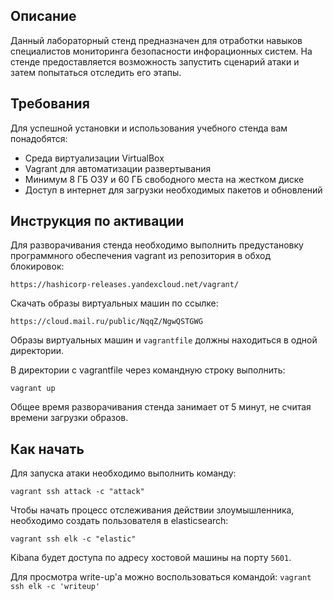 ## Описание
Данный лабораторный стенд предназначен для отработки навыков специалистов мониторинга безопасности инфорационных систем. На стенде предоставляется возможность запустить сценарий атаки и затем попытаться отследить его этапы.

## Требования

Для успешной установки и использования учебного стенда вам понадобятся:

- Среда виртуализации VirtualBox
- Vagrant для автоматизации развертывания
- Минимум 8 ГБ ОЗУ и 60 ГБ свободного места на жестком диске
- Доступ в интернет для загрузки необходимых пакетов и обновлений

## Инструкция по активации
Для разворачивания стенда необходимо выполнить предустановку программного обеспечения vagrant из репозитория в обход блокировок:

`https://hashicorp-releases.yandexcloud.net/vagrant/`

Скачать образы виртуальных машин по ссылке:

`https://cloud.mail.ru/public/NqqZ/NgwQSTGWG`

Образы виртуальных машин и `vagrantfile` должны находиться в одной директории.

В директории с vagrantfile через командную строку выполнить:

`vagrant up`

Общее время разворачивания стенда занимает от 5 минут, не считая времени загрузки образов.

## Как начать
Для запуска атаки необходимо выполнить команду:

`vagrant ssh attack -c "attack"`

Чтобы начать процесс отслеживания действии злоумышленника, необходимо создать пользователя в elasticsearch:

`vagrant ssh elk -c "elastic"`

Kibana будет доступа по адресу хостовой машины на порту `5601`.

Для просмотра write-up'а можно воспользоваться командой:
`vagrant ssh elk -c 'writeup'`
